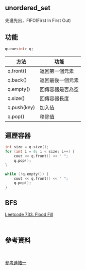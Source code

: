## unordered_set

先進先出，FIFO(First In First Out)


## 功能
```CPP
queue<int> q;
```
|方法|功能|
|---|---|
|q.front()|返回第一個元素|
|q.back()|返回最後一個元素|
|q.empty()|回傳容器是否為空|
|q.size()|回傳容器長度|
|q.push(key)|加入值|
|q.pop()|移除值|


        
## 遍歷容器
        
```CPP
int size = q.size();
for (int i = 0; i < size; i++) {
    cout << q.front() << " ";
    q.pop();
}
```
```CPP
while (!q.empty()) {
    cout << q.front() << " ";
    q.pop();
}
```

## BFS
[Leetcode 733. Flood Fill](https://github.com/Smallyuyu/Leetcode/blob/main/Algorithm%20I/Day%207%20-%20Breadth-First%20Search%20and%20Depth-First%20Search/733.%20Flood%20Fill.md)

<br>


## 參考資料
<br>

[參考連結一]([https://shengyu7697.github.io/std-unordered_set/](https://shengyu7697.github.io/std-queue/))

<br>

